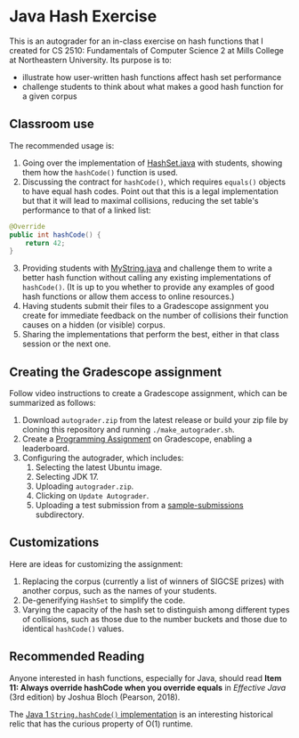 # Java Hash Exercise

This is an autograder for an in-class exercise on hash functions that I created
for CS 2510: Fundamentals of Computer Science 2 at Mills College at Northeastern
University. Its purpose is to:
* illustrate how user-written hash functions affect hash set performance
* challenge students to think about what makes a good hash function for a given corpus

## Classroom use

The recommended usage is:
1. Going over the implementation of [HashSet.java](src/main/java/HashExercise.java)
   with students, showing them how the `hashCode()` function is used.
2. Discussing the contract for `hashCode()`, which requires `equals()` objects
   to have equal hash codes. Point out that this is a legal implementation but
   that it will lead to maximal collisions, reducing the set table's performance
   to that of a linked list:
```java
@Override
public int hashCode() {
    return 42;
}
```
3. Providing students with [MyString.java](src/main/java/MyString.java) and
   challenge them to write a better hash function without calling any existing
   implementations of `hashCode()`. (It is up to you whether to provide any
   examples of good hash functions or allow them access to online resources.)
4. Having students submit their files to a Gradescope assignment you create for
   immediate feedback on the number of collisions their function causes on a
   hidden (or visible) corpus.
5. Sharing the implementations that perform the best, either in that class
   session or the next one.

## Creating the Gradescope assignment

Follow video instructions to create a Gradescope assignment, which can be
summarized as follows:

1. Download `autograder.zip` from the latest release or build your zip file
   by cloning this repository and running `./make_autograder.sh`.
2. Create a [Programming Assignment](https://help.gradescope.com/article/ujutnle52h-instructor-assignment-programming)
   on Gradescope, enabling a leaderboard.
3. Configuring the autograder, which includes:
   1. Selecting the latest Ubuntu image.
   2. Selecting JDK 17.
   3. Uploading `autograder.zip`.
   4. Clicking on `Update Autograder`.
   5. Uploading a test submission from a [sample-submissions](sample-submissions)
      subdirectory.

## Customizations

Here are ideas for customizing the assignment:
1. Replacing the corpus (currently a list of winners of SIGCSE prizes) with 
   another corpus, such as the names of your students.
2. De-generifying `HashSet` to simplify the code.
3. Varying the capacity of the hash set to distinguish among different types
   of collisions, such as those due to the number buckets and those due to
   identical `hashCode()` values.

## Recommended Reading

Anyone interested in hash functions, especially for Java, should read
**Item 11: Always override hashCode when you override equals** in
*Effective Java* (3rd edition) by Joshua Bloch (Pearson, 2018).

The [Java 1 `String.hashCode()` implementation](
https://github.com/barismeral/Java-JDK-1.0-src/blob/master/src/java/lang/String.java)
is an interesting historical relic that has the curious
property of O(1) runtime.
